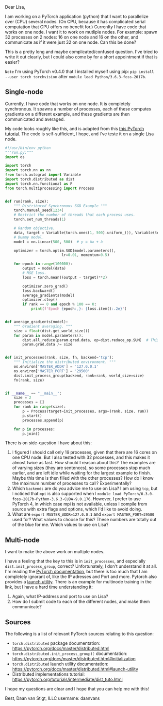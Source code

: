 Dear Lisa,

I am working on a PyTorch application (python) that I want to parallelize over (CPU) several nodes. (On CPU, because it has complicated serial computation that GPU offers no benefit for.) Currenlty I have code that works on one node. I want it to work on mutliple nodes. For example: spawn 32 processes on 2 nodes: 16 on one node and 16 on the other, and communicate as if it were just 32 on one node. Can this be done?

This is a pretty long and maybe complicated/confused question. I've tried to write it out clearly, but I could also come by for a short appointment if that is easier?

`Note` I'm using PyTorch v0.4.0 that I installed myself using pip: `pip install --user torch torchvision` after `module load Python/3.6.3-foss-2017b`.

## Single-node
Currently, I have code that works on one node. It is completely synchronous. It spawns a number of processes, each of these computes gradients on a different example, and these gradients are then communicated and averaged.

My code looks roughly like this, and is adapted from this [this PyTorch tutorial](https://pytorch.org/tutorials/intermediate/dist_tuto.html). The code is self-sufficient, I hope, and I've teste it on a single Lisa node.

```python
#!/usr/bin/env python
"""run.py:"""
import os

import torch
import torch.nn as nn
from torch.autograd import Variable
import torch.distributed as dist
import torch.nn.functional as F
from torch.multiprocessing import Process


def run(rank, size):
    """ Distributed Synchronous SGD Example """
    torch.manual_seed(1234)
    # Restrict the number of threads that each process uses.
    torch.set_num_threads(1)

    # Random objective.
    data, target = Variable(torch.ones(1, 500).uniform_()), Variable(torch.ones(1, 500).uniform_())
    # Dummy model.
    model = nn.Linear(500, 500)  # y = Wx + b

    optimizer = torch.optim.SGD(model.parameters(),
                          lr=0.01, momentum=0.5)

    for epoch in range(100000):
        output = model(data)
        # MSE loss.
        loss = torch.mean((output - target)**2)

        optimizer.zero_grad()
        loss.backward()
        average_gradients(model)
        optimizer.step()
        if rank == 0 and epoch % 100 == 0:
            print(f'Epoch {epoch:,}: {loss.item():.2e}')


def average_gradients(model):
    """ Gradient averaging. """
    size = float(dist.get_world_size())
    for param in model.parameters():
        dist.all_reduce(param.grad.data, op=dist.reduce_op.SUM)  # This does the communication.
        param.grad.data /= size


def init_processes(rank, size, fn, backend='tcp'):
    """ Initialize the distributed environment. """
    os.environ['MASTER_ADDR'] = '127.0.0.1'
    os.environ['MASTER_PORT'] = '29500'
    dist.init_process_group(backend, rank=rank, world_size=size)
    fn(rank, size)


if __name__ == "__main__":
    size = 2
    processes = []
    for rank in range(size):
        p = Process(target=init_processes, args=(rank, size, run))
        p.start()
        processes.append(p)

    for p in processes:
        p.join()
```
There is on side-question I have about this:

1. I figured I should call only 16 processes, given that there are 16 cores on one CPU node. But I also tested with 32 processes, and this makes it almost twice as fast. How should I reason about this? The examples are of varying sizes (they are sentences), so some processes stop much earlier, and are left idle while waiting for the largest example to finish. Maybe this time is then filled with the other processes? How do I know the maximum number of processes to call? Experimentally?
2. Which `backends` are do you advice me to use on Lisa? I am using `tcp`, but I noticed that `mpi` is also supported when I `module load PyTorch/0.3.0-foss-2017b-Python-3.6.3-CUDA-9.0.176`. However, I prefer to use PyTorch 4, in which case mpi is not available, unless I compile from source with extra flags and options, which I'd like to avoid doing.
3. What are `export MASTER_ADDR=127.0.0.1` and `export MASTER_PORT=29500` used for? What values to choose for this? These numbers are totally out of the blue for me. Which values to use on Lisa?

## Multi-node
I want to make the above work on multiple nodes.

I have a feeling that the key to this is in `init_processes`, and especially `dist.init_process_group`, correct? Unfortunately, I don't understand it at all. I'm reading the [PyTorch documentation]([https://pytorch.org/docs/master/distributed.html#initialization]), but there is too much that I am completely ignorant of, like the IP adresses and Port and more. Pytorch also provides a [launch utility](https://pytorch.org/docs/master/distributed.html#launch-utility). There is an example for multinode training in the link, but I have a hard time understanding it:

1. Again, what IP-address and port to use on Lisa?
2. How do I submit code to each of the different nodes, and make them communicate?

## Sources
The following is a list of relevant PyTorch sources relating to this question:
* `torch.distributed` package documentation: https://pytorch.org/docs/master/distributed.html
* `torch.distributed.init_process_group()` documentation: https://pytorch.org/docs/master/distributed.html#initialization
* `torch.distributed` launch utility documentation: https://pytorch.org/docs/master/distributed.html#launch-utility
* Distributed implementations tutorial: https://pytorch.org/tutorials/intermediate/dist_tuto.html

I hope my questions are clear and I hope that you can help me with this!

Best,
Daan van Stigt, ILLC
username: daanvans
